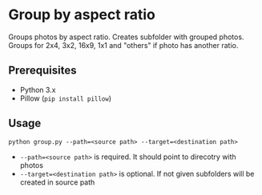 # Group by aspect ratio

Groups photos by aspect ratio. Creates subfolder with grouped photos. Groups for 2x4, 3x2, 16x9, 1x1 and "others" if photo has another ratio. 

## Prerequisites
- Python 3.x
- Pillow (`pip install pillow`)

## Usage
```
python group.py --path=<source path> --target=<destination path>
```

- `--path=<source path>` is required. It should point to direcotry with photos
- `--target=<destination path>` is optional. If not given subfolders will be created in source path 